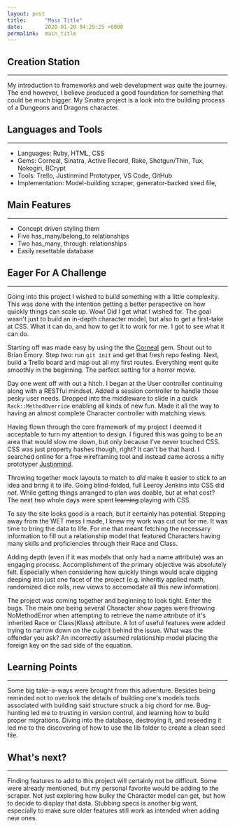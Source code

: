 ```yaml
---
layout: post
title:      "Main Title"
date:       2020-01-20 04:29:25 +0000
permalink:  main_title
---
```



## Creation Station
___
My introduction to frameworks and web development was quite the journey. The end however, I believe produced a good foundation for something that could be much bigger. My Sinatra project is a look into the building process of a Dungeons and Dragons character.


## Languages and Tools
___
* Languages: Ruby, HTML, CSS
*  Gems: Corneal, Sinatra, Active Record, Rake, Shotgun/Thin, Tux, Nokogiri, BCrypt
*  Tools: Trello, Justinmind Prototyper, VS Code, GitHub
*  Implementation: Model-building scraper, generator-backed seed file, 


## Main Features
___
* Concept driven styling them
* Five has_many/belong_to relationships
* Two has_many, through: relationships
* Easily resettable database

## Eager For A Challenge
___
Going into this project I wished to build something  with a little complexity. This was done with the intention getting a better perspective on how quickly things can scale up. Wow! Did I  get what I wished for. The goal wasn't just to build an in-depth character model, but also to get a first-take at CSS. What it can do, and how to get it to work for me. I got to see what it can do.

Starting off was made easy by using the the [Corneal](https://github.com/thebrianemory/corneal/) gem. Shout out to Brian Emory. Step two: run `git init` and get that fresh repo feeling. Next, build a Trello board and map out all my first routes. Everything went quite smoothly in the beginning. The perfect setting for a horror movie.

Day one went off with out a hitch. I began at the User controller continuing along with a RESTful mindset. Added a session controller to handle those pesky user needs. Dropped into the middleware to slide in a quick `Rack::MethodOverride` enabling all kinds of new fun. Made it all the way to having an almost complete Character controller with matching views.

Having flown through the core framework of my project I deemed it acceptable to turn my attention to design. I figured this was going to be an area that would slow me down, but only because I've never touched CSS. CSS was just property hashes though, right? It can't be that hard. I searched online for a free wireframing tool and instead came across a nifty prototyper [Justinmind](https://www.justinmind.com/).

Throwing together mock layouts to match to *did* make it easier to stick to an idea and bring it to life. Going blind-folded, full Leeroy Jenkins into CSS did *not*. While getting things arranged to plan was doable, but at what cost?  The next *two* whole days were spent ~~learning~~ playing with CSS.

To say the site looks good is a reach, but it certainly has potential. Stepping away from the WET mess I made, I knew my work was cut out for me. It was time to bring the data to life. For me that meant fetching the necessary information to fill out a relationship model that featured Characters having many skills and proficiencies through their Race and Class.

Adding depth (even if it was models that only had a name attribute) was an engaging process. Accomplishment of the primary objective was absolutely felt. Especially when considering how quickly things would scale digging deeping into just one facet of the project (e.g. inheritly applied math, randomized dice rolls, new views to accomodate all this new information).

The project was coming together and beginning to look tight. Enter the bugs. The main one being several Character show pages were throwing NoMethodError when attempting to retrieve the name attribute of it's inherited Race or Class(Klass) attribute. A lot of useful features were added trying to narrow down on the culprit behind the issue. What was the offender you ask? An incorrectly assumed relationship model placing the foreign key on the sad side of the equation.

## Learning Points
___
Some big take-a-ways were brought from this adventure. Besides being reminded not to overlook the details of building one's models tools associated with building said structure struck a big chord for me. Bug-hunting led me to trusting in version control, and learning how to build proper migrations. Diving into the database, destroying it, and reseeding it led me to the discovering of how to use the lib folder to create a clean seed file.

## What's next?
___
Finding features to add to this project will certainly not be difficult. Some were already mentioned, but my personal favorite would be adding to the scraper. Not just exploring how bulky the Character model can get, but how to decide to display that data. Stubbing specs is another big want, especially to make sure older features still work as intended when adding new ones.
